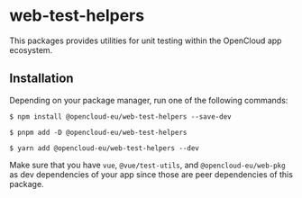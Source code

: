 # web-test-helpers

This packages provides utilities for unit testing within the OpenCloud app ecosystem.

## Installation

Depending on your package manager, run one of the following commands:

```
$ npm install @opencloud-eu/web-test-helpers --save-dev

$ pnpm add -D @opencloud-eu/web-test-helpers

$ yarn add @opencloud-eu/web-test-helpers --dev
```

Make sure that you have `vue`, `@vue/test-utils`, and `@opencloud-eu/web-pkg` as dev dependencies of your app since those are peer dependencies of this package.
